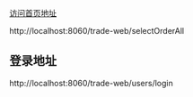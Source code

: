 [访问首页地址](http://localhost:8060/trade-web/selectOrderAll)

http://localhost:8060/trade-web/selectOrderAll
## 登录地址
http://localhost:8060/trade-web/users/login
